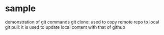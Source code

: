 # sample
demonstration of git commands
git clone: used to copy remote repo to local
git pull: it is used to update local content with that of github
